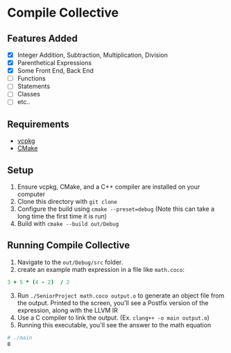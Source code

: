 # Compile Collective
## Features Added
- [x] Integer Addition, Subtraction, Multiplication, Division
- [x] Parenthetical Expressions
- [x] Some Front End, Back End
- [ ] Functions
- [ ] Statements
- [ ] Classes
- [ ] etc..
## Requirements
- [vcpkg](https://vcpkg.io/en/)
- [CMake](https://cmake.org)
## Setup
1. Ensure vcpkg, CMake, and a C++ compiler are installed on your computer
2. Clone this directory with `git clone`
3. Configure the build using `cmake --preset=debug` (Note this can take a long time the first time it is run)
4. Build with `cmake --build out/Debug`
## Running Compile Collective
1. Navigate to the `out/Debug/src` folder.
2. create an example math expression in a file like `math.coco`:
~~~coco
3 + 5 * (4 - 2)  / 2
~~~
3. Run `./SeniorProject math.coco output.o` to generate an object file from the output. Printed to the screen, you'll see a Postfix version of the expression, along with the LLVM IR
4. Use a C compiler to link the output. (Ex. `clang++ -o main output.o`)
5. Running this executable, you'll see the answer to the math equation
```bash
# ./main
8
```
